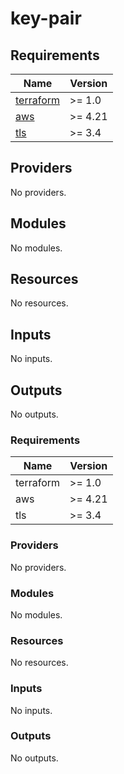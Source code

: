 # key-pair

<!-- BEGINNING OF PRE-COMMIT-TERRAFORM DOCS HOOK -->
## Requirements

| Name | Version |
|------|---------|
| <a name="requirement_terraform"></a> [terraform](#requirement\_terraform) | >= 1.0 |
| <a name="requirement_aws"></a> [aws](#requirement\_aws) | >= 4.21 |
| <a name="requirement_tls"></a> [tls](#requirement\_tls) | >= 3.4 |

## Providers

No providers.

## Modules

No modules.

## Resources

No resources.

## Inputs

No inputs.

## Outputs

No outputs.
<!-- END OF PRE-COMMIT-TERRAFORM DOCS HOOK -->

<!-- BEGIN_TF_DOCS -->
### Requirements

| Name | Version |
|------|---------|
| terraform | >= 1.0 |
| aws | >= 4.21 |
| tls | >= 3.4 |

### Providers

No providers.

### Modules

No modules.

### Resources

No resources.

### Inputs

No inputs.

### Outputs

No outputs.
<!-- END_TF_DOCS -->
